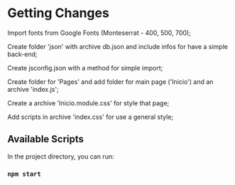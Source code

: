 # Getting Changes

Import fonts from Google Fonts (Monteserrat - 400, 500, 700);

Create folder 'json' with archive db.json and include infos for have a simple back-end;

Create jsconfig.json with a method for simple import;

Create folder for 'Pages' and add folder for main page ('Inicio') and an archive 'index.js';

Create a archive 'Inicio.module.css' for style that page;

Add scripts in archive 'index.css' for use a general style;

## Available Scripts

In the project directory, you can run:

### `npm start`
